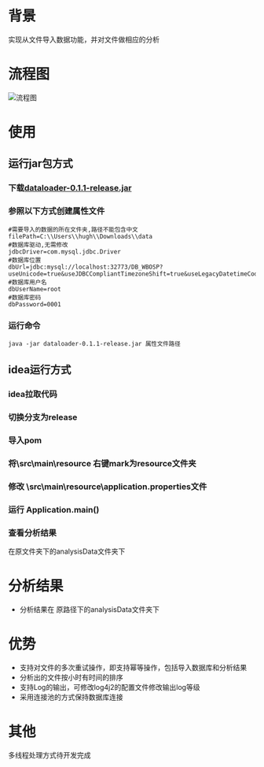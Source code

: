 # 背景
实现从文件导入数据功能，并对文件做相应的分析
# 流程图
![流程图](http://oo0ow3409.bkt.clouddn.com/%E6%96%87%E4%BB%B6%E6%89%B9%E9%87%8F%E5%AF%BC%E5%85%A5%E6%B5%81%E7%A8%8B%E5%9B%BE.png)
# 使用
## 运行jar包方式
### 下载[dataloader-0.1.1-release.jar](https://github.com/Wanxp/mvnDemo/releases/download/0.1.1-release/dataloader-0.1.1-release.jar)
### 参照以下方式创建属性文件
```text
#需要导入的数据的所在文件夹,路径不能包含中文
filePath=C:\\Users\\hugh\\Downloads\\data
#数据库驱动,无需修改
jdbcDriver=com.mysql.jdbc.Driver
#数据库位置
dbUrl=jdbc:mysql://localhost:32773/DB_WBOSP?useUnicode=true&useJDBCCompliantTimezoneShift=true&useLegacyDatetimeCode=false&serverTimezone=UTC
#数据库用户名
dbUserName=root
#数据库密码
dbPassword=0001
```
### 运行命令
```shell
java -jar dataloader-0.1.1-release.jar 属性文件路径
```
## idea运行方式
### idea拉取代码
### 切换分支为release
### 导入pom
### 将\src\main\resource 右键mark为resource文件夹
### 修改 \src\main\resource\application.properties文件
### 运行 Application.main()
### 查看分析结果
在原文件夹下的analysisData文件夹下
# 分析结果
* 分析结果在 原路径下的analysisData文件夹下
# 优势
* 支持对文件的多次重试操作，即支持幂等操作，包括导入数据库和分析结果
* 分析出的文件按小时有时间的排序
* 支持Log的输出，可修改log4j2的配置文件修改输出log等级
* 采用连接池的方式保持数据库连接
# 其他
多线程处理方式待开发完成
